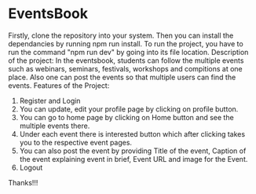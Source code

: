 # EventsBook
Firstly, clone the repository into your system. Then you can install the dependancies by running npm run install.
To run the project, you have to run the command "npm run dev" by going into its file location.
Description of the project:
In the eventsbook, students can follow the multiple events such as webinars, seminars, festivals, workshops and compitions at one place. 
Also one can post the events so that multiple users can find the events.
Features of the Project: 
1. Register and Login
2. You can update, edit your profile page by clicking on profile button.
3. You can go to home page by clicking on Home button and see the multiple events there.
4. Under each event there is interested button which after clicking takes you to the respective event pages.
5. You can also post the event by providing Title of the event, Caption of the event explaining event in brief, Event URL and image for the Event.
6. Logout 

Thanks!!!
